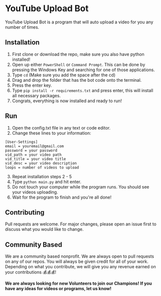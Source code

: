 # YouTube Upload Bot
YouTube Upload Bot is a program that will auto upload a video for you any number of times.

## Installation
1. First clone or download the repo, make sure you also have python installed!
2. Open up either `PowerShell` or `Command Prompt`. This can be done by pressing the Windows Key and searching for one of those applications.
3. Type `cd` (Make sure you add the space after the cd)
4. Drag and drop the folder that has the bot code onto the terminal.
5. Press the enter key.
6. Type `pip install -r requirements.txt` and press enter, this will install all necessary packages.
7. Congrats, everything is now installed and ready to run!

## Run
1. Open the config.txt file in any text or code editor.
2. Change these lines to your information:
```
[User-Settings]
email = youremail@gmail.com
password = your password
vid_path = your video path
vid_title = your video title
vid_desc = your video description
loops = number of videos to upload
```
3. Repeat installation steps 2 - 5
4. Type `python main.py` and hit enter.
5. Do not touch your computer while the program runs. You should see your videos uploading.
6. Wait for the program to finish and you're all done!

## Contributing
Pull requests are welcome. For major changes, please open an issue first to discuss what you would like to change.

## Community Based
We are a community based nonprofit. We are always open to pull requests on any of our repos. You will always be given credit for all of your work. Depending on what you contribute, we will give you any revenue earned on your contributions 💰💰💰!

**We are always looking for new Volunteers to join our Champions!
If you have any ideas for videos or programs, let us know!**


